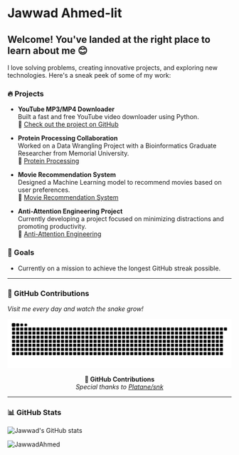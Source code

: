
# Jawwad Ahmed-lit
## Welcome! You've landed at the right place to learn about me 😊

I love solving problems, creating innovative projects, and exploring new technologies. Here's a sneak peek of some of my work:

### 🔥 Projects
- **YouTube MP3/MP4 Downloader**  
  Built a fast and free YouTube video downloader using Python.  
  📎 [Check out the project on GitHub](https://github.com/JawwadAhmed-lit/Yt-MP3-4-converter/tree/master)

- **Protein Processing Collaboration**  
  Worked on a Data Wrangling Project with a Bioinformatics Graduate Researcher from Memorial University.  
  📎 [Protein Processing](https://github.com/JawwadAhmed-lit/Protein-Processing.git)

- **Movie Recommendation System**  
  Designed a Machine Learning model to recommend movies based on user preferences.  
  📎 [Movie Recommendation System](https://github.com/JawwadAhmed-lit/Movie-Recommendation-System)

- **Anti-Attention Engineering Project**  
  Currently developing a project focused on minimizing distractions and promoting productivity.  
  📎 [Anti-Attention Engineering](https://github.com/JawwadAhmed-lit/Anti-Attention-Engineering)

### 🎯 Goals
- Currently on a mission to achieve the longest GitHub streak possible.
  
---

### 🐍 GitHub Contributions
_Visit me every day and watch the snake grow!_

<picture>
  <source media="(prefers-color-scheme: dark)" srcset="https://raw.githubusercontent.com/JawwadAhmed-lit/JawawdAhmed-lit/output/github-contribution-grid-snake-dark.svg">
  <source media="(prefers-color-scheme: light)" srcset="https://raw.githubusercontent.com/JawwadAhmed-lit/JawawdAhmed-lit/output/github-contribution-grid-snake.svg">
  <img alt="github contribution grid snake animation" src="https://raw.githubusercontent.com/JawwadAhmed-lit/JawawdAhmed-lit/output/github-contribution-grid-snake.svg">
</picture>

<p align="center">
  <strong>🐍 GitHub Contributions </strong><br>
  <i>Special thanks to <a href="https://github.com/Platane/snk" target="_blank">Platane/snk</a></i>
</p>

---

### 📊 GitHub Stats

![Jawwad's GitHub stats](https://github-readme-stats.vercel.app/api?username=JawwadAhmed-lit&show_icons=true&theme=gruvbox)

<p><img align="left" src="https://github-readme-streak-stats.herokuapp.com/?user=JawwadAhmed-lit&theme=radical" alt="JawwadAhmed" /></p>
